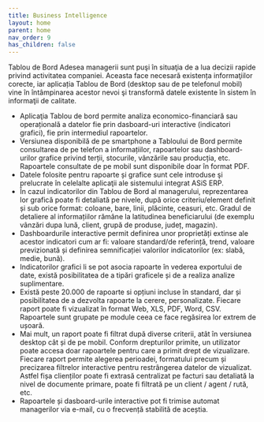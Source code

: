 ```yaml
---
title: Business Intelligence
layout: home
parent: home
nav_order: 9
has_children: false
---
```

Tablou de Bord
Adesea managerii sunt puşi în situaţia de a lua decizii rapide privind activitatea companiei. Aceasta face necesară existența informaţiilor corecte, iar aplicația Tablou de Bord (desktop sau de pe telefonul mobil) vine în întâmpinarea acestor nevoi şi transformă datele existente în sistem în informaţii de calitate.

- Aplicaţia Tablou de bord permite analiza economico-financiară sau operațională a datelor fie prin dasboard-uri interactive (indicatori grafici), fie prin intermediul rapoartelor.
- Versiunea disponibilă de pe smartphone a Tabloului de Bord permite consultarea de pe telefon a informațiilor, rapoartelor sau dashboard-urilor grafice privind terții, stocurile, vânzările sau producția, etc. Rapoartele consultate de pe mobil sunt disponibile doar în format PDF.
- Datele folosite pentru rapoarte și grafice sunt cele introduse şi prelucrate în celelalte aplicaţii ale sistemului integrat ASiS ERP.
- În cazul indicatorilor din Tablou de Bord al managerului, reprezentarea lor grafică poate fi detaliată pe nivele, după orice criteriu/element definit și sub orice format: coloane, bare, linii, plăcinte, ceasuri, etc. Gradul de detaliere al informațiilor rămâne la latitudinea beneficiarului (de exemplu vânzări dupa lună, client, grupă de produse, județ, magazin).
- Dashboardurile interactive permit definirea unor proprietăți extinse ale acestor indicatori cum ar fi: valoare standard/de referință, trend, valoare previzionată și definirea semnificației valorilor indicatorilor (ex: slabă, medie, bună).
- Indicatorilor grafici li se pot asocia rapoarte în vederea exportului de date, există posibilitatea de a tipări graficele și de a realiza analize suplimentare.
- Există peste 20.000 de rapoarte si opțiuni incluse în standard, dar și posibilitatea de a dezvolta rapoarte la cerere, personalizate. Fiecare raport poate fi vizualizat în format Web, XLS, PDF, Word, CSV. Rapoartele sunt grupate pe module ceea ce face regăsirea lor extrem de ușoară.
- Mai mult, un raport poate fi filtrat după diverse criterii, atât în versiunea desktop cât și de pe mobil. Conform drepturilor primite, un utilizator poate accesa doar rapoartele pentru care a primit drept de vizualizare. Fiecare raport permite alegerea perioadei, formatului precum și precizarea filtrelor interactive pentru restrângerea datelor de vizualizat. Astfel fișa clienților poate fi extrasă centralizat pe facturi sau detaliată la nivel de documente primare, poate fi filtrată pe un client / agent / rută, etc.
- Rapoartele și dasboard-urile interactive pot fi trimise automat managerilor via e-mail, cu o frecvență stabilită de aceștia.
